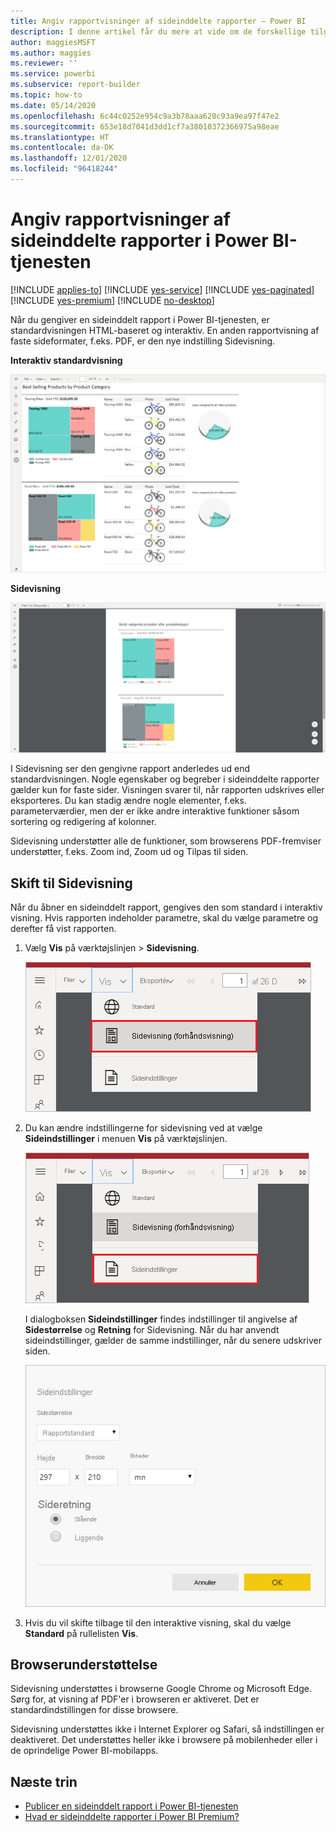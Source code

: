 ```yaml
---
title: Angiv rapportvisninger af sideinddelte rapporter – Power BI
description: I denne artikel får du mere at vide om de forskellige tilgængelige rapportvisninger af sideinddelte rapporter i Power BI-tjenesten.
author: maggiesMSFT
ms.author: maggies
ms.reviewer: ''
ms.service: powerbi
ms.subservice: report-builder
ms.topic: how-to
ms.date: 05/14/2020
ms.openlocfilehash: 6c44c0252e954c9a3b78aaa620c93a9ea97f47e2
ms.sourcegitcommit: 653e18d7041d3dd1cf7a38010372366975a98eae
ms.translationtype: HT
ms.contentlocale: da-DK
ms.lasthandoff: 12/01/2020
ms.locfileid: "96418244"
---
```

# <a name="set-report-views-for-paginated-reports-in-the-power-bi-service"></a>Angiv rapportvisninger af sideinddelte rapporter i Power BI-tjenesten

[!INCLUDE [applies-to](../includes/applies-to.md)] [!INCLUDE [yes-service](../includes/yes-service.md)] [!INCLUDE [yes-paginated](../includes/yes-paginated.md)] [!INCLUDE [yes-premium](../includes/yes-premium.md)] [!INCLUDE [no-desktop](../includes/no-desktop.md)] 

Når du gengiver en sideinddelt rapport i Power BI-tjenesten, er standardvisningen HTML-baseret og interaktiv. En anden rapportvisning af faste sideformater, f.eks. PDF, er den nye indstilling Sidevisning.

**Interaktiv standardvisning**

![Standardvisning](media/page-view/power-bi-paginated-default-view.png)

**Sidevisning**

![Sidevisning](media/page-view/power-bi-paginated-page-view.png)

I Sidevisning ser den gengivne rapport anderledes ud end standardvisningen. Nogle egenskaber og begreber i sideinddelte rapporter gælder kun for faste sider. Visningen svarer til, når rapporten udskrives eller eksporteres. Du kan stadig ændre nogle elementer, f.eks. parameterværdier, men der er ikke andre interaktive funktioner såsom sortering og redigering af kolonner.

Sidevisning understøtter alle de funktioner, som browserens PDF-fremviser understøtter, f.eks. Zoom ind, Zoom ud og Tilpas til siden.

## <a name="switch-to-page-view"></a>Skift til Sidevisning

Når du åbner en sideinddelt rapport, gengives den som standard i interaktiv visning. Hvis rapporten indeholder parametre, skal du vælge parametre og derefter få vist rapporten.

1. Vælg **Vis** på værktøjslinjen > **Sidevisning**.

    ![Skift til Sidevisning](media/page-view/power-bi-paginated-page-view-dropdown.png)

2. Du kan ændre indstillingerne for sidevisning ved at vælge **Sideindstillinger** i menuen **Vis** på værktøjslinjen. 

    ![Vælg Sideindstillinger](media/page-view/power-bi-paginated-page-settings-dropdown.png)
    
    I dialogboksen **Sideindstillinger** findes indstillinger til angivelse af **Sidestørrelse** og **Retning** for Sidevisning. Når du har anvendt sideindstillinger, gælder de samme indstillinger, når du senere udskriver siden.
   
    ![Dialogboksen Sideindstillinger](media/page-view/power-bi-paginated-page-settings-dialog.png)

3. Hvis du vil skifte tilbage til den interaktive visning, skal du vælge **Standard** på rullelisten **Vis**.

## <a name="browser-support"></a>Browserunderstøttelse

Sidevisning understøttes i browserne Google Chrome og Microsoft Edge. Sørg for, at visning af PDF'er i browseren er aktiveret. Det er standardindstillingen for disse browsere.

Sidevisning understøttes ikke i Internet Explorer og Safari, så indstillingen er deaktiveret. Det understøttes heller ikke i browsere på mobilenheder eller i de oprindelige Power BI-mobilapps.  


## <a name="next-steps"></a>Næste trin

- [Publicer en sideinddelt rapport i Power BI-tjenesten](../consumer/paginated-reports-view-power-bi-service.md)
- [Hvad er sideinddelte rapporter i Power BI Premium?](paginated-reports-report-builder-power-bi.md)
